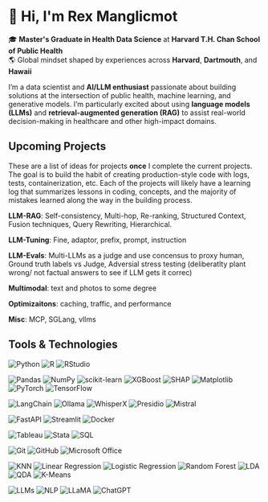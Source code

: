 # 👋 Hi, I'm Rex Manglicmot

🎓 **Master's Graduate in Health Data Science** at **Harvard T.H. Chan School of Public Health**  
🌎 Global mindset shaped by experiences across **Harvard**, **Dartmouth**, and **Hawaii**

I’m a data scientist and **AI/LLM enthusiast** passionate about building solutions at the intersection of public health, machine learning, and generative models. I’m particularly excited about using **language models (LLMs)** and **retrieval-augmented generation (RAG)** to assist real-world decision-making in healthcare and other high-impact domains.

## Upcoming Projects 

These are a list of ideas for projects **once** I complete the current projects. The goal is to build the habit of creating production-style code with logs, tests, containerization, etc. Each of the projects will likely have a learning log that summarizes lessons in coding, concepts, and the majority of mistakes learned along the way in the building process. 

**LLM-RAG**: Self-consistency, Multi-hop, Re-ranking, Structured Context, Fusion techniques, Query Rewriting, Hierarchical.

**LLM-Tuning**: Fine, adaptor, prefix, prompt, instruction

**LLM-Evals**: Multi-LLMs as a judge and use concensus to proxy human, Ground truth labels vs Judge, Adversial stress testing (deliberatlty plant wrong/ not factual answers to see if LLM gets it correc)

**Multimodal**: text and photos to some degree

**Optimizaitons**: caching, traffic, and performance

**Misc**: MCP, SGLang, vllms

## Tools & Technologies

<!-- Languages & IDEs -->
![Python](https://img.shields.io/badge/Python-3776AB?style=flat-square&logo=python&logoColor=white)
![R](https://img.shields.io/badge/R-276DC3?style=flat-square&logo=r&logoColor=white)
![RStudio](https://img.shields.io/badge/RStudio-75AADB?style=flat-square&logo=rstudio&logoColor=white)

<!-- Libraries & Frameworks -->
![Pandas](https://img.shields.io/badge/Pandas-150458?style=flat-square&logo=pandas&logoColor=white)
![NumPy](https://img.shields.io/badge/NumPy-013243?style=flat-square&logo=numpy&logoColor=white)
![scikit-learn](https://img.shields.io/badge/scikit--learn-F7931E?style=flat-square&logo=scikit-learn&logoColor=white)
![XGBoost](https://img.shields.io/badge/XGBoost-EC6C00?style=flat-square)
![SHAP](https://img.shields.io/badge/SHAP-555555?style=flat-square)
![Matplotlib](https://img.shields.io/badge/Matplotlib-11557C?style=flat-square&logo=matplotlib&logoColor=white)
![PyTorch](https://img.shields.io/badge/PyTorch-EE4C2C?style=flat-square&logo=pytorch&logoColor=white)
![TensorFlow](https://img.shields.io/badge/TensorFlow-FF6F00?style=flat-square&logo=tensorflow&logoColor=white)

<!-- LLM Tools -->
![LangChain](https://img.shields.io/badge/LangChain-000000?style=flat-square)
![Ollama](https://img.shields.io/badge/Ollama-000000?style=flat-square)
![WhisperX](https://img.shields.io/badge/WhisperX-555555?style=flat-square)
![Presidio](https://img.shields.io/badge/Presidio-555555?style=flat-square)
![Mistral](https://img.shields.io/badge/Mistral-555555?style=flat-square)

<!-- Web Frameworks -->
![FastAPI](https://img.shields.io/badge/FastAPI-009688?style=flat-square&logo=fastapi&logoColor=white)
![Streamlit](https://img.shields.io/badge/Streamlit-FF4B4B?style=flat-square&logo=streamlit&logoColor=white)
![Docker](https://img.shields.io/badge/Docker-2496ED?style=flat-square&logo=docker&logoColor=white)

<!-- Data Tools -->
![Tableau](https://img.shields.io/badge/Tableau-E97627?style=flat-square&logo=tableau&logoColor=white)
![Stata](https://img.shields.io/badge/Stata-1E90FF?style=flat-square)
![SQL](https://img.shields.io/badge/SQL-4479A1?style=flat-square&logo=mysql&logoColor=white)

<!-- Version Control & Productivity -->
![Git](https://img.shields.io/badge/Git-F05032?style=flat-square&logo=git&logoColor=white)
![GitHub](https://img.shields.io/badge/GitHub-181717?style=flat-square&logo=github&logoColor=white)
![Microsoft Office](https://img.shields.io/badge/Microsoft_Office-D83B01?style=flat-square&logo=microsoft-office&logoColor=white)

<!-- ML Algorithms -->
![KNN](https://img.shields.io/badge/KNN-555555?style=flat-square)
![Linear Regression](https://img.shields.io/badge/Linear_Regression-555555?style=flat-square)
![Logistic Regression](https://img.shields.io/badge/Logistic_Regression-555555?style=flat-square)
![Random Forest](https://img.shields.io/badge/Random_Forest-555555?style=flat-square)
![LDA](https://img.shields.io/badge/LDA-555555?style=flat-square)
![QDA](https://img.shields.io/badge/QDA-555555?style=flat-square)
![K-Means](https://img.shields.io/badge/K--Means-555555?style=flat-square)

<!-- LLM Concepts -->
![LLMs](https://img.shields.io/badge/LLMs-555555?style=flat-square)
![NLP](https://img.shields.io/badge/NLP-555555?style=flat-square)
![LLaMA](https://img.shields.io/badge/LLaMA-555555?style=flat-square)
![ChatGPT](https://img.shields.io/badge/ChatGPT-00B388?style=flat-square&logo=openai&logoColor=white)


